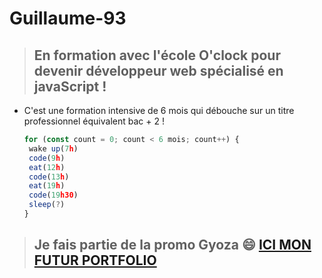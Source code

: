 # Guillaume-93

>## En formation avec l'école O'clock pour devenir développeur web spécialisé en javaScript !
- C'est une formation intensive de 6 mois qui débouche sur un titre professionnel équivalent bac + 2 !

   ``` js
   for (const count = 0; count < 6 mois; count++) {
    wake up(7h)
    code(9h)
    eat(12h)
    code(13h)
    eat(19h)
    code(19h30)
    sleep(?)
   }
   ```

>## Je fais partie de la promo Gyoza 😄 [ICI MON FUTUR PORTFOLIO](https://guillaume-93.github.io/Guillaume-93/)

